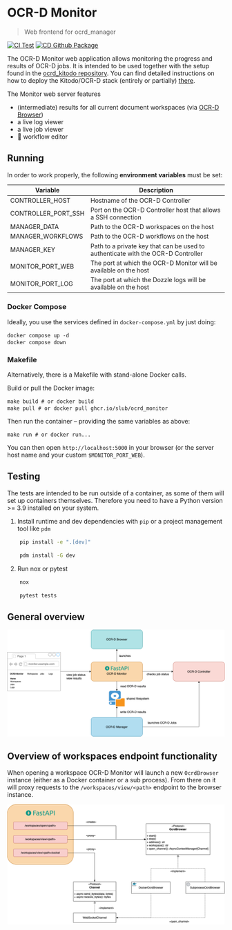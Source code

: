 # OCR-D Monitor

> Web frontend for ocrd_manager

[![CI Test](https://github.com/slub/ocrd_monitor/actions/workflows/test-ci.yml/badge.svg)](https://github.com/slub/ocrd_monitor/actions/workflows/test-ci.yml)
[![CD Github Package](https://github.com/slub/ocrd_monitor/actions/workflows/publish.yml/badge.svg)](https://github.com/slub/ocrd_monitor/actions/workflows/publish.yml)

The OCR-D Monitor web application allows monitoring the progress and results of OCR-D jobs.
It is intended to be used together with the setup found in the [ocrd_kitodo repository](https://github.com/slub/ocrd_kitodo).
You can find detailed instructions on how to deploy the Kitodo/OCR-D stack (entirely or partially) [there](https://slub.github.io/ocrd_kitodo).

The Monitor web server features
- (intermediate) results for all current document workspaces (via [OCR-D Browser](https://github.com/hnesk/browse-ocrd))
- a live log viewer
- a live job viewer
- :construction: workflow editor

## Running

In order to work properly, the following **environment variables** must be set:

| Variable            | Description                                                                      |
| ------------------- | -------------------------------------------------------------------------------- |
| CONTROLLER_HOST     | Hostname of the OCR-D Controller                                                 |
| CONTROLLER_PORT_SSH | Port on the OCR-D Controller host that allows a SSH connection                   |
| MANAGER_DATA        | Path to the OCR-D workspaces on the host                                         |
| MANAGER_WORKFLOWS   | Path to the OCR-D workflows on the host                                          |
| MANAGER_KEY         | Path to a private key that can be used to authenticate with the OCR-D Controller |
| MONITOR_PORT_WEB    | The port at which the OCR-D Monitor will be available on the host                |
| MONITOR_PORT_LOG    | The port at which the Dozzle logs will be available on the host                  |

### Docker Compose

Ideally, you use the services defined in `docker-compose.yml` by just doing:

    docker compose up -d
    docker compose down

### Makefile

Alternatively, there is a Makefile with stand-alone Docker calls.

Build or pull the Docker image:

    make build # or docker build
    make pull # or docker pull ghcr.io/slub/ocrd_monitor

Then run the container – providing the same variables as above:

    make run # or docker run...

You can then open `http://localhost:5000` in your browser (or the server host name and your custom `$MONITOR_PORT_WEB`).


## Testing

The tests are intended to be run outside of a container, as some of them will set up containers themselves.
Therefore you need to have a Python version >= 3.9 installed on your system.

1. Install runtime and dev dependencies with `pip` or a project management tool like `pdm`

```bash
    pip install -e ".[dev]"
```

```bash
    pdm install -G dev
```

2. Run nox or pytest

```bash
    nox
```

```bash
    pytest tests
```

## General overview

![](docs/img/monitor-overview.png)

## Overview of workspaces endpoint functionality

When opening a workspace OCR-D Monitor will launch a new `OcrdBrowser` instance (either as a Docker container or a sub process).
From there on it will proxy requests to the `/workspaces/view/<path>` endpoint to the browser instance.

![](docs/img/workspaces-endpoint.png)
